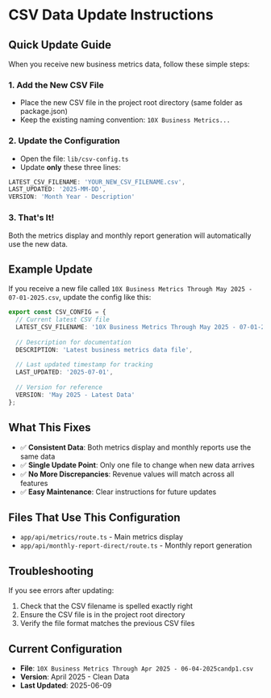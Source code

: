 # CSV Data Update Instructions

## Quick Update Guide

When you receive new business metrics data, follow these simple steps:

### 1. Add the New CSV File
- Place the new CSV file in the project root directory (same folder as package.json)
- Keep the existing naming convention: `10X Business Metrics...`

### 2. Update the Configuration
- Open the file: `lib/csv-config.ts`
- Update **only** these three lines:

```typescript
LATEST_CSV_FILENAME: 'YOUR_NEW_CSV_FILENAME.csv',
LAST_UPDATED: '2025-MM-DD',
VERSION: 'Month Year - Description'
```

### 3. That's It!
Both the metrics display and monthly report generation will automatically use the new data.

## Example Update

If you receive a new file called `10X Business Metrics Through May 2025 - 07-01-2025.csv`, update the config like this:

```typescript
export const CSV_CONFIG = {
  // Current latest CSV file
  LATEST_CSV_FILENAME: '10X Business Metrics Through May 2025 - 07-01-2025.csv',
  
  // Description for documentation
  DESCRIPTION: 'Latest business metrics data file',
  
  // Last updated timestamp for tracking
  LAST_UPDATED: '2025-07-01',
  
  // Version for reference
  VERSION: 'May 2025 - Latest Data'
};
```

## What This Fixes

- ✅ **Consistent Data**: Both metrics display and monthly reports use the same data
- ✅ **Single Update Point**: Only one file to change when new data arrives
- ✅ **No More Discrepancies**: Revenue values will match across all features
- ✅ **Easy Maintenance**: Clear instructions for future updates

## Files That Use This Configuration

- `app/api/metrics/route.ts` - Main metrics display
- `app/api/monthly-report-direct/route.ts` - Monthly report generation

## Troubleshooting

If you see errors after updating:
1. Check that the CSV filename is spelled exactly right
2. Ensure the CSV file is in the project root directory
3. Verify the file format matches the previous CSV files

## Current Configuration

- **File**: `10X Business Metrics Through Apr 2025 - 06-04-2025candp1.csv`
- **Version**: April 2025 - Clean Data
- **Last Updated**: 2025-06-09
